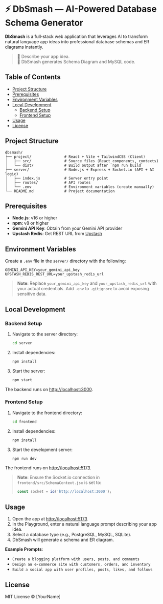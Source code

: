 # ⚡ DbSmash — AI-Powered Database Schema Generator

**DbSmash** is a full-stack web application that leverages AI to transform natural language app ideas into professional database schemas and ER diagrams instantly.

> 🧠 Describe your app idea.  
> 🚀 DbSmash generates Schema Diagram and MySQL code.

## Table of Contents

- [Project Structure](#project-structure)
- [Prerequisites](#prerequisites)
- [Environment Variables](#environment-variables)
- [Local Development](#local-development)
  - [Backend Setup](#backend-setup)
  - [Frontend Setup](#frontend-setup)
- [Usage](#usage)
- [License](#license)

## Project Structure

```
dbsmash/
├── project/               # React + Vite + TailwindCSS (Client)
│   ├── src/               # Source files (React components, contexts)
│   └── dist/              # Build output after `npm run build`
├── server/                # Node.js + Express + Socket.io (API + AI logic)
│   ├── index.js           # Server entry point
│   ├── routes/            # API routes
│   └── .env               # Environment variables (create manually)
└── README.md              # Project documentation
```

## Prerequisites

- **Node.js**: v16 or higher
- **npm**: v8 or higher
- **Gemini API Key**: Obtain from your Gemini API provider
- **Upstash Redis**: Get REST URL from [Upstash](https://upstash.com)

## Environment Variables

Create a `.env` file in the `server/` directory with the following:

```env
GEMINI_API_KEY=your_gemini_api_key
UPSTASH_REDIS_REST_URL=your_upstash_redis_url
```

> **Note**: Replace `your_gemini_api_key` and `your_upstash_redis_url` with your actual credentials. Add `.env` to `.gitignore` to avoid exposing sensitive data.

## Local Development

### Backend Setup

1. Navigate to the server directory:
   ```bash
   cd server
   ```
2. Install dependencies:
   ```bash
   npm install
   ```
3. Start the server:
   ```bash
   npm start
   ```

The backend runs on [http://localhost:3000](http://localhost:3000).

### Frontend Setup

1. Navigate to the frontend directory:
   ```bash
   cd frontend
   ```
2. Install dependencies:
   ```bash
   npm install
   ```
3. Start the development server:
   ```bash
   npm run dev
   ```

The frontend runs on [http://localhost:5173](http://localhost:5173).

> **Note**: Ensure the Socket.io connection in `frontend/src/SchemaContext.jsx` is set to:
> ```js
> const socket = io('http://localhost:3000');
> ```

## Usage

1. Open the app at [http://localhost:5173](http://localhost:5173).
2. In the Playground, enter a natural language prompt describing your app idea.
3. Select a database type (e.g., PostgreSQL, MySQL, SQLite).
4. DbSmash will generate a schema and ER diagram.

**Example Prompts**:
- `Create a blogging platform with users, posts, and comments`
- `Design an e-commerce site with customers, orders, and inventory`
- `Build a social app with user profiles, posts, likes, and follows`

## License

MIT License © [YourName]
